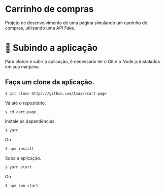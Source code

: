 # Carrinho de compras

Projeto de desenvolvimento de uma página simulando um carrinho de compras, utilizando uma API Fake.

# 🚀 Subindo a aplicação

Para clonar e subir a aplicação, é necessário ter o Git e o Node.js instalados em sua máquina.

## Faça um clone da aplicação.

```bash
$ git clone https://github.com/Aouza/cart-page
```

Vá até o repositório.

```bash
$ cd cart-page
```

Instale as dependências.

```bash
$ yarn
```

Ou

```bash
$ npm install
```

Suba a aplicação.

```bash
$ yarn start
```

Ou

```bash
$ npm run start
```
